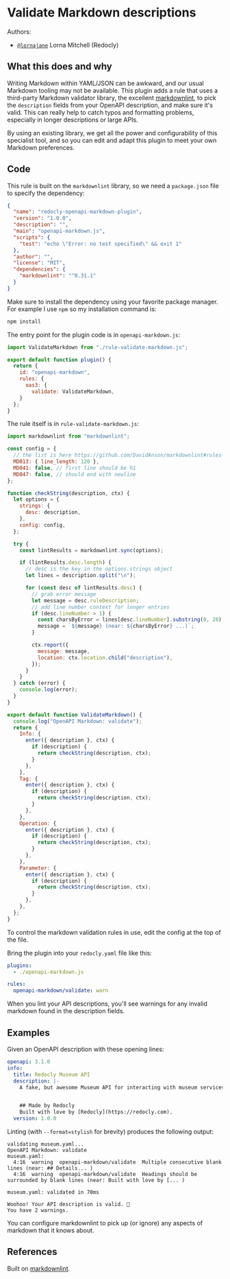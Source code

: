 # Validate Markdown descriptions

Authors:

- [`@lornajane`](https://github.com/lornajane) Lorna Mitchell (Redocly)

## What this does and why

Writing Markdown within YAML/JSON can be awkward, and our usual Markdown tooling may not be available. This plugin adds a rule that uses a third-party Markdown validator library, the excellent [markdownlint](https://github.com/DavidAnson/markdownlint), to pick the `description` fields from your OpenAPI description, and make sure it's valid. This can really help to catch typos and formatting problems, especially in longer descriptions or large APIs.

By using an existing library, we get all the power and configurability of this specialist tool, and so you can edit and adapt this plugin to meet your own Markdown preferences.

## Code

This rule is built on the `markdownlint` library, so we need a `package.json` file to specify the dependency:

```json
{
  "name": "redocly-openapi-markdown-plugin",
  "version": "1.0.0",
  "description": "",
  "main": "openapi-markdown.js",
  "scripts": {
    "test": "echo \"Error: no test specified\" && exit 1"
  },
  "author": "",
  "license": "MIT",
  "dependencies": {
    "markdownlint": "^0.31.1"
  }
}
```

Make sure to install the dependency using your favorite package manager. For example I use `npm` so my installation command is:

```sh
npm install
```

The entry point for the plugin code is in `openapi-markdown.js`:

```js
import ValidateMarkdown from "./rule-validate-markdown.js";

export default function plugin() {
  return {
    id: "openapi-markdown",
    rules: {
      oas3: {
        validate: ValidateMarkdown,
    }
  };
}
```

The rule itself is in `rule-validate-markdown.js`:

```js
import markdownlint from "markdownlint";

const config = {
  // the list is here https://github.com/DavidAnson/markdownlint#rules--aliases
  MD013: { line_length: 120 },
  MD041: false, // first line should be h1
  MD047: false, // should end with newline
};

function checkString(description, ctx) {
  let options = {
    strings: {
      desc: description,
    },
    config: config,
  };

  try {
    const lintResults = markdownlint.sync(options);

    if (lintResults.desc.length) {
      // desc is the key in the options.strings object
      let lines = description.split("\n");

      for (const desc of lintResults.desc) {
        // grab error message
        let message = desc.ruleDescription;
        // add line number context for longer entries
        if (desc.lineNumber > 1) {
          const charsByError = lines[desc.lineNumber].substring(0, 20);
          message = `${message} (near: ${charsByError} ...)`;
        }

        ctx.report({
          message: message,
          location: ctx.location.child("description"),
        });
      }
    }
  } catch (error) {
    console.log(error);
  }
}

export default function ValidateMarkdown() {
  console.log("OpenAPI Markdown: validate");
  return {
    Info: {
      enter({ description }, ctx) {
        if (description) {
          return checkString(description, ctx);
        }
      },
    },
    Tag: {
      enter({ description }, ctx) {
        if (description) {
          return checkString(description, ctx);
        }
      },
    },
    Operation: {
      enter({ description }, ctx) {
        if (description) {
          return checkString(description, ctx);
        }
      },
    },
    Parameter: {
      enter({ description }, ctx) {
        if (description) {
          return checkString(description, ctx);
        }
      },
    },
  };
}
```

To control the markdown validation rules in use, edit the config at the top of the file.

Bring the plugin into your `redocly.yaml` file like this:

```yaml
plugins:
  - ./openapi-markdown.js

rules:
  openapi-markdown/validate: warn
```

When you lint your API descriptions, you'll see warnings for any invalid markdown found in the description fields.

## Examples

Given an OpenAPI description with these opening lines:

```yaml
openapi: 3.1.0
info:
  title: Redocly Museum API
  description: |-
    A fake, but awesome Museum API for interacting with museum services and information.


    ## Made by Redocly
    Built with love by [Redocly](https://redocly.com).
  version: 1.0.0
```

Linting (with `--format=stylish` for brevity) produces the following output:

```text
validating museum.yaml...
OpenAPI Markdown: validate
museum.yaml:
  4:16  warning  openapi-markdown/validate  Multiple consecutive blank lines (near: ## Details... )
  4:16  warning  openapi-markdown/validate  Headings should be surrounded by blank lines (near: Built with love by [... )

museum.yaml: validated in 70ms

Woohoo! Your API description is valid. 🎉
You have 2 warnings.
```

You can configure markdownlint to pick up (or ignore) any aspects of markdown that it knows about.

## References

Built on [markdownlint](https://github.com/DavidAnson/markdownlint).
